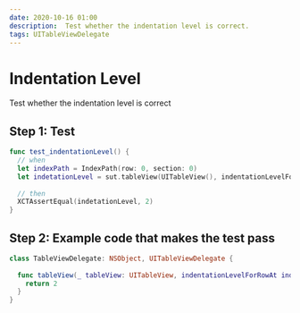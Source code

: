 ```yaml
---
date: 2020-10-16 01:00
description:  Test whether the indentation level is correct.
tags: UITableViewDelegate
---
```


# Indentation Level

Test whether the indentation level is correct

## Step 1: Test

```swift
func test_indentationLevel() {
  // when
  let indexPath = IndexPath(row: 0, section: 0)
  let indetationLevel = sut.tableView(UITableView(), indentationLevelForRowAt: indexPath)
  
  // then
  XCTAssertEqual(indetationLevel, 2)
}
```

## Step 2: Example code that makes the test pass

```swift
class TableViewDelegate: NSObject, UITableViewDelegate {
  
  func tableView(_ tableView: UITableView, indentationLevelForRowAt indexPath: IndexPath) -> Int {
    return 2
  }
}
```

